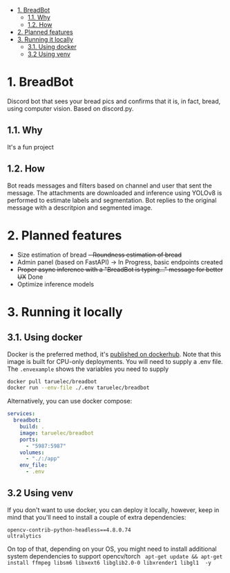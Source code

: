 - [1. BreadBot](#1-breadbot)
  - [1.1. Why](#11-why)
  - [1.2. How](#12-how)
- [2. Planned features](#2-planned-features)
- [3. Running it locally](#3-running-it-locally)
  - [3.1. Using docker](#31-using-docker)
  - [3.2 Using venv](#32-using-venv)


# 1. BreadBot

Discord bot that sees your bread pics and confirms that it is, in fact, bread, using computer vision. Based on discord.py.

## 1.1. Why

It's a fun project

## 1.2. How

Bot reads messages and filters based on channel and user that sent the message. The attachments are downloaded and inference using YOLOv8 is performed to estimate labels and segmentation. Bot replies to the original message with a descritpion and segmented image.

# 2. Planned features

- Size estimation of bread
~~- Roundness estimation of bread~~
- Admin panel (based on FastAPI) -> In Progress, basic endpoints created
- ~~Proper async inference with a "BreadBot is typing..." message for better UX~~ Done
- Optimize inference models

# 3. Running it locally

## 3.1. Using docker

Docker is the preferred method, it's [published on dockerhub](https://hub.docker.com/r/taruelec/breadbot). Note that this image is built for CPU-only deployments. You will need to supply a .env file. The `.envexample` shows the variables you need to supply

```bash
docker pull taruelec/breadbot
docker run --env-file ./.env taruelec/breadbot
``` 

Alternatively, you can use docker compose:

```yaml
services:
  breadbot:
    build: .
    image: taruelec/breadbot
    ports:
      - "5987:5987"
    volumes:
      - "./:/app"
    env_file:
      - .env
``` 

## 3.2 Using venv

If you don't want to use docker, you can deploy it locally, however, keep in mind that you'll need to install a couple of extra dependencies:

```
opencv-contrib-python-headless==4.8.0.74
ultralytics
``` 

On top of that, depending on your OS, you might need to install additional system dependencies to support opencv/torch
` apt-get update && apt-get install ffmpeg libsm6 libxext6 libglib2.0-0 libxrender1 libgl1  -y`

